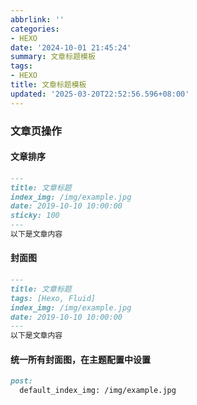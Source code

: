 ```yaml
---
abbrlink: ''
categories:
- HEXO
date: '2024-10-01 21:45:24'
summary: 文章标题模板
tags:
- HEXO
title: 文章标题模板
updated: '2025-03-20T22:52:56.596+08:00'
---
```

<!-- more -->

### 文章页操作

#### 文章排序

```markdown
---
title: 文章标题
index_img: /img/example.jpg
date: 2019-10-10 10:00:00
sticky: 100
---
以下是文章内容

```

#### 封面图

```markdown
---
title: 文章标题
tags: [Hexo, Fluid]
index_img: /img/example.jpg
date: 2019-10-10 10:00:00
---
以下是文章内容

```

#### 统一所有封面图，在主题配置中设置

```markdown
post:
  default_index_img: /img/example.jpg
  
```
